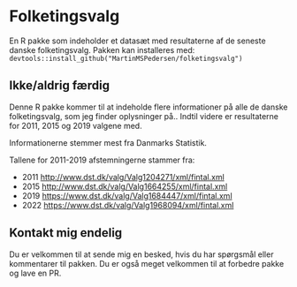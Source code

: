 # Folketingsvalg
En R pakke som indeholder et datasæt med resultaterne af de seneste danske folketingsvalg.
Pakken kan installeres med: `devtools::install_github("MartinMSPedersen/folketingsvalg")`

## Ikke/aldrig færdig ##

Denne R pakke kommer til at indeholde flere informationer på alle de danske folketingsvalg, som jeg finder oplysninger på.. 
Indtil videre er resultaterne for 2011, 2015 og 2019 valgene med.

Informationerne stemmer mest fra Danmarks Statistik.

Tallene for 2011-2019 afstemningerne stammer fra:

* 2011 http://www.dst.dk/valg/Valg1204271/xml/fintal.xml
* 2015 http://www.dst.dk/valg/Valg1664255/xml/fintal.xml
* 2019 https://www.dst.dk/valg/Valg1684447/xml/fintal.xml
* 2022 https://www.dst.dk/valg/Valg1968094/xml/fintal.xml

## Kontakt mig endelig ##

Du er velkommen til at sende mig en besked, hvis du har spørgsmål eller kommentarer til pakken.
Du er også meget velkommen til at forbedre pakke og lave en PR.
